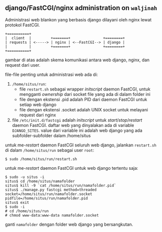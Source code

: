 ## django/FastCGI/nginx administration on `waljinah`

Administrasi web blankon yang berbasis django dilayani oleh nginx lewat protokol FastCGI.

    +==========+
    |  client  |         +=======+               +========+
    | requests | <-----> | nginx | <--FastCGI--> | django |
    |          |         +=======+               +========+
    +==========+

gambar di atas adalah skema komunikasi antara web django, nginx, dan request dari user.

file-file penting untuk administrasi web ada di:

1. `/home/situs/run`:
    * file `restart.sh` sebagai wrapper *initscript* daemon FastCGI, untuk mengganti *ownership* 
dari socket file yang ada di dalam folder ini
    * file dengan ekstensi .pid adalah PID dari daemon FastCGI untuk setiap web django
    * file dengan ekstensi .socket adalah UNIX socket untuk melayani request dari nginx
2. file `/etc/init.d/fastcgi` adalah *initscript* untuk *start*/*stop*/*restart* daemon FastCGI.
daftar web yang dinyalakan ada di variable `DJANGO_SITES`. value dari variable ini adalah web django yang ada
subfolder-subfolder dalam /home/situs

untuk me-*restart* daemon FastCGI seluruh web django, jalankan `restart.sh` di dalam `/home/situs/run` sebagai user `root`:

    $ sudo /home/situs/run/restart.sh

untuk me-*restart* daemon FastCGI untuk web django tertentu saja:

    $ sudo -u situs -i
    situs$ cd /home/situs/namafolder
    situs$ kill -9 `cat /home/situs/run/namafolder.pid`
    situs$ ./manage.py fastcgi method=threaded socket=/home/situs/run/namafolder.socket pidfile=/home/situs/run/namafolder.pid 
    situs$ exit
    $ sudo -i
    # cd /home/situs/run
    # chmod www-data:www-data namafolder.socket

ganti `namafolder` dengan folder web django yang bersangkutan.
